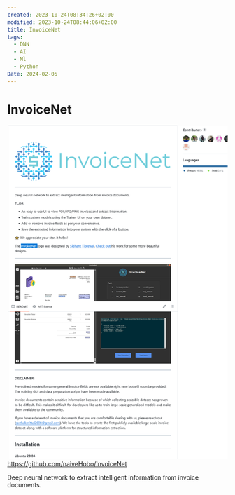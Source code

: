 ```yaml
---
created: 2023-10-24T08:34:26+02:00
modified: 2023-10-24T08:44:06+02:00
title: InvoiceNet
tags:
  - DNN
  - AI
  - Ml
  - Python
Date: 2024-02-05
---
```


# InvoiceNet

![](../_asset/2023-10-24_InvoiceNet_image_1.png)
<https://github.com/naiveHobo/InvoiceNet>

Deep neural network to extract intelligent information from invoice documents.
